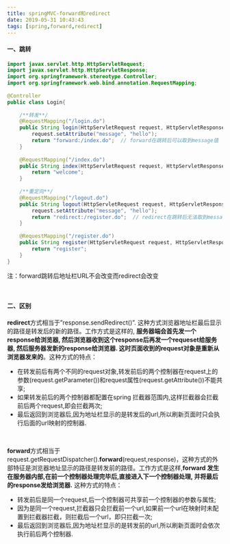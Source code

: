 ```yaml
---
title: springMVC-forward和redirect
date: 2019-05-31 10:43:43
tags: [spring,forward,redirect]
---
```


#### 一、跳转

```java
import javax.servlet.http.HttpServletRequest; 
import javax.servlet.http.HttpServletResponse; 
import org.springframework.stereotype.Controller; 
import org.springframework.web.bind.annotation.RequestMapping; 
   
@Controller 
public class Login{ 
    
    /**转发**/ 
    @RequestMapping("/login.do") 
    public String login(HttpServletRequest request, HttpServletResponse response){ 
        request.setAttribute("message", "hello");
        return "forward:/index.do";  // forward在跳转后可以取到message值 
    } 
    
    @RequestMapping("/index.do") 
    public String index(HttpServletRequest request, HttpServletResponse response){ 
        return "welcome";
    } 
       
    /**重定向**/ 
    @RequestMapping("/logout.do") 
    public String logout(HttpServletRequest request, HttpServletResponse response){ 
        request.setAttribute("message", "hello");
        return "redirect:/register.do";  // redirect在跳转后无法取到message值 
    }
    
    @RequestMapping("/register.do") 
    public String register(HttpServletRequest request, HttpServletResponse response){ 
        return "register";
    }
}
```

注：forward跳转后地址栏URL不会改变而redirect会改变

<!--more-->

<br/>



#### 二、区别

**redirect**方式相当于”response.sendRedirect()”. 这种方式浏览器地址栏最后显示的路径是转发后的新的路径。工作方式是这样的, **服务器端会首先发一个response给浏览器, 然后浏览器收到这个response后再发一个requeset给服务器, 然后服务器发新的response给浏览器. 这时页面收到的request对象是重新从浏览器发来的**。这种方式的特点：

- 在转发前后有两个不同的request对象,转发前后的两个控制器在request上的参数(request.getParameter())和request属性(request.getAttribute())不能共享;
- 如果转发前后的两个控制器都配置在spring 拦截器范围内,这样拦截器会拦截前后两个request,即会拦截两次;
- 最后返回到浏览器后,因为地址栏显示的是转发后的url,所以刷新页面时只会执行后面的url映射的控制器.

<br/>



**forward**方式相当于request.getRequestDispatcher().**forward**(request,response)，这种方式的外部特征是浏览器地址显示的路径是转发前的路径。工作方式是这样,**forward 发生在服务器内部,在前一个控制器处理完毕后,直接进入下一个控制器处理, 并将最后的response发给浏览器.** 这种方式的特点：

- 转发前后是同一个request,后一个控制器可共享前一个控制器的参数与属性;
- 因为是同一个request,拦截器只会拦截前一个url,如果前一个url在映射时未配置到拦截器拦截，则拦截后一个url，即只拦截一次;
- 最后返回到浏览器后,因为地址栏显示的是转发前的url,所以刷新页面时会依次执行前后两个控制器. 

<br/>


